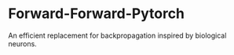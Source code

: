 # Forward-Forward-Pytorch
An efficient replacement for backpropagation inspired by biological neurons.
